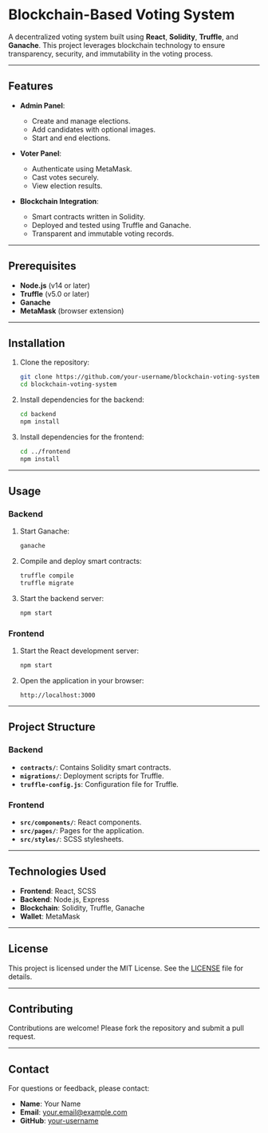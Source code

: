 # Blockchain-Based Voting System

A decentralized voting system built using **React**, **Solidity**, **Truffle**, and **Ganache**. This project leverages blockchain technology to ensure transparency, security, and immutability in the voting process.

---

## Features

- **Admin Panel**:
  - Create and manage elections.
  - Add candidates with optional images.
  - Start and end elections.

- **Voter Panel**:
  - Authenticate using MetaMask.
  - Cast votes securely.
  - View election results.

- **Blockchain Integration**:
  - Smart contracts written in Solidity.
  - Deployed and tested using Truffle and Ganache.
  - Transparent and immutable voting records.

---

## Prerequisites

- **Node.js** (v14 or later)
- **Truffle** (v5.0 or later)
- **Ganache**
- **MetaMask** (browser extension)

---

## Installation

1. Clone the repository:
   ```bash
   git clone https://github.com/your-username/blockchain-voting-system.git
   cd blockchain-voting-system
   ```

2. Install dependencies for the backend:
   ```bash
   cd backend
   npm install
   ```

3. Install dependencies for the frontend:
   ```bash
   cd ../frontend
   npm install
   ```

---

## Usage

### Backend
1. Start Ganache:
   ```bash
   ganache
   ```

2. Compile and deploy smart contracts:
   ```bash
   truffle compile
   truffle migrate
   ```

3. Start the backend server:
   ```bash
   npm start
   ```

### Frontend
1. Start the React development server:
   ```bash
   npm start
   ```

2. Open the application in your browser:
   ```
   http://localhost:3000
   ```

---

## Project Structure

### Backend
- **`contracts/`**: Contains Solidity smart contracts.
- **`migrations/`**: Deployment scripts for Truffle.
- **`truffle-config.js`**: Configuration file for Truffle.

### Frontend
- **`src/components/`**: React components.
- **`src/pages/`**: Pages for the application.
- **`src/styles/`**: SCSS stylesheets.

---

## Technologies Used

- **Frontend**: React, SCSS
- **Backend**: Node.js, Express
- **Blockchain**: Solidity, Truffle, Ganache
- **Wallet**: MetaMask

---

## License

This project is licensed under the MIT License. See the [LICENSE](LICENSE) file for details.

---

## Contributing

Contributions are welcome! Please fork the repository and submit a pull request.

---

## Contact

For questions or feedback, please contact:
- **Name**: Your Name
- **Email**: your.email@example.com
- **GitHub**: [your-username](https://github.com/your-username)

